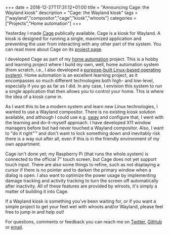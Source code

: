 +++
date = 2018-12-27T17:31:12+01:00
title = "Announcing Cage: the Wayland kiosk"
description = "Cage: the Wayland kiosk"
tags = ["wayland","compositor","cage","kiosk","wlroots"]
categories = ["Projects","Home automation"]
+++

Yesterday I made [Cage](https://github.com/Hjdskes/cage) publically
available. Cage is a kiosk for Wayland. A kiosk is designed for
running a single, maximized application and preventing the user from
interacting with any other part of the system. You can read more about
Cage on its [project page](/projects/cage).

I developed Cage as part of my [home
automation](/blog/home-automation) project. This is a hobby and
learning project where I build my own, well, home automation system
(from scratch, i.e., I also developed a [purpose-built Linux-based
operating system](/projects/rpi-linux)). Home automation is an
excellent learning project, as it encompasses so much different
technologies both high- and low-level, especially if you go as far as
I did. In any case, I envision this system to run a single application
that then allows you to control your home. This is where the idea of a
kiosk came in.

As I want this to be a modern system and learn new Linux technologies,
I wanted to use a Wayland compositor. There is no existing kiosk
solution available, and although I could use
e.g. [sway](https://swaywm.org/) and configure that, I went with the
learning and do-it-myself approach. I have developed X11 window
managers before but had never touched a Wayland compositor. Also, I
want to "do it right"™ and don't want to lock something down and
inevitably risk there is a way out after all, even if this is in the
friendly environment of my own appartment.

Cage isn't done yet; my Raspberry Pi (that runs the whole system) is
connected to the official 7" touch screen, but Cage does not yet
support touch input. There are also some things to refine, such as not
displaying a cursor if there is no pointer and to darken the primary
window when a dialog is open. I also want to optimize the power usage
by implementing damage tracking and activity tracking to turn the
screen off automatically after inactivity. All of these features are
provided by wlroots, it's simply a matter of building it into Cage.

If a Wayland kiosk is something you've been waiting for, or if you
want a simple project to get your feet wet with wlroots and/or
Wayland, please feel free to jump in and help out!

For questions, comments or feedback you can reach me on
[Twitter](https://twitter.com/Hjdskes),
[GitHub](https://github.com/Hjdskes) or
[email](mailto:hjdskes@gmail.com).

